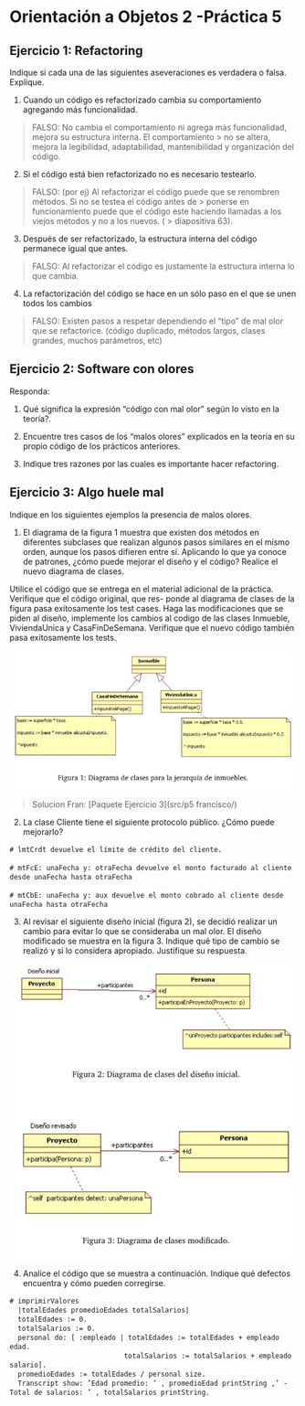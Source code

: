 Orientación a Objetos 2 -Práctica 5
====================================

Ejercicio 1:  Refactoring
-------------------------------------

Indique si cada una de las siguientes aseveraciones es verdadera o falsa. Explique.

  1. Cuando un código es refactorizado cambia su comportamiento agregando más funcionalidad.
  
  > FALSO: No cambia el comportamiento ni agrega más funcionalidad, mejora su estructura interna. El comportamiento   > no se altera, mejora la legibilidad, adaptabilidad, mantenibilidad y organización del código.

  2. Si el código está bien refactorizado no es necesario testearlo.
  
  > FALSO: (por ej) Al refactorizar el código puede que se renombren métodos. Si no se testea el código antes de     > ponerse en funcionamiento puede que el código este haciendo llamadas a los viejos métodos y no a los nuevos. (   > diapositiva 63).
  
  3. Después de ser refactorizado, la estructura interna del código permanece igual que antes.
  
  > FALSO: Al refactorizar el código es justamente la estructura interna lo que cambia.
  
  4. La refactorización del código se hace en un sólo paso en el que se unen todos los cambios
  
  > FALSO: Existen pasos a respetar dependiendo el “tipo” de mal olor que se refactorice. (código duplicado, métodos largos, clases grandes, muchos parámetros, etc)


Ejercicio 2: Software con olores
-------------------------------------


Responda:

  1. Qué significa la expresión “código con mal olor” según lo visto en la teoría?.
  
  2. Encuentre tres casos de los “malos olores” explicados en la teoría en su propio código de los prácticos anteriores.
  
  3. Indique tres razones por las cuales es importante hacer refactoring.
  
  
  
Ejercicio 3: Algo huele mal
-------------------------------------

Indique en los siguientes ejemplos la presencia de malos olores.

  1. El diagrama de la figura 1 muestra que existen dos métodos en diferentes subclases que realizan algunos pasos
similares en el mismo orden, aunque los pasos difieren entre sí. Aplicando lo que ya conoce de patrones, ¿cómo
puede mejorar el diseño y el código? Realice el nuevo diagrama de clases.

Utilice el código que se entrega en el material adicional de la práctica. Verifique que el código original, que res-
ponde al diagrama de clases de la figura pasa exitosamente los test cases. Haga las modificaciones que se piden
al diseño, implemente los cambios al codigo de las clases Inmueble, ViviendaUnica y CasaFinDeSemana.
Verifique que el nuevo código también pasa exitosamente los tests.

![ejer3-1](img/p5/ejer3-1.png)

> Solucion Fran:
  [Paquete Ejercicio 3](src/p5 francisco/)


  2. La clase Cliente tiene el siguiente protocolo público. ¿Cómo puede mejorarlo?
  
```  
# lmtCrdt devuelve el límite de crédito del cliente.

# mtFcE: unaFecha y: otraFecha devuelve el monto facturado al cliente desde unaFecha hasta otraFecha

# mtCbE: unaFecha y: aux devuelve el monto cobrado al cliente desde unaFecha hasta otraFecha
```


  3. Al revisar el siguiente diseño inicial (figura 2), se decidió realizar un cambio para evitar lo que se consideraba
un mal olor. El diseño modificado se muestra en la figura 3. Indique qué tipo de cambio se realizó y si lo
considera apropiado. Justifique su respuesta.

![ejer3-3](img/p5/ejer3-3.png)


  4. Analice el código que se muestra a continuación. Indique qué defectos encuentra y cómo pueden corregirse.
  
  
  ```
  # imprimirValores
    |totalEdades promedioEdades totalSalarios|
    totalEdades := 0.
    totalSalarios := 0.
    personal do: [ :empleado | totalEdades := totalEdades + empleado edad.
                              totalSalarios := totalSalarios + empleado salario].
    promedioEdades := totalEdades / personal size.
    Transcript show: ’Edad promedio: ’ , promedioEdad printString ,’ - Total de salarios: ’ , totalSalarios printString.
  ```

